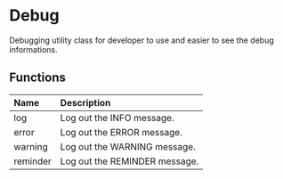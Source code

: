 # Debug

Debugging utility class for developer to use and easier to see 
the debug informations.

## Functions

| Name | Description |
|:---|:---|
| log | Log out the INFO message. |
| error | Log out the ERROR message. |
| warning | Log out the WARNING message. |
| reminder | Log out the REMINDER message. |
